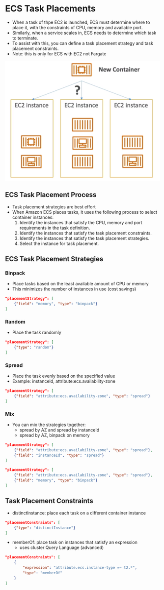# ECS Task Placements

- When a task of thpe EC2 is launched, ECS must determine where to place it, with the constraints of CPU, memory and available port.
- Similarly, when a service scales in, ECS needs to determine which task to terminate.
- To assist with this, you can define a task placement strategy and task placement constraints.
- Note: this is only for ECS with EC2 not Fargate

![](img/2022-04-20-11-03-18.png)

## ECS Task Placement Process

- Task placement strategies are best effort
- When Amazon ECS places tasks, it uses the following process to select container instances:
    1. Identify the instances that satisfy the CPU, memory and port requirements in the task definition.
    2. Identify the instances that satisfy the task placement constraints.
    3. Identify the instances that satisfy the task placement strategies.
    4. Select the instance for task placement.

## ECS Task Placement Strategies

### Binpack

- Place tasks based on the least available amount of CPU or memory
- This minimizes the number of instances in use (cost savings)

```json
"placementStrategy": [
    {"field": "memory", "type": "binpack"}
]
```

### Random

- Place the task randomly

```json
"placementStrategy": [
    {"type": "random"}
]
```

### Spread

- Place the task evenly based on the specified value
- Example: instanceId, attribute:ecs.availability-zone

```json
"placementStrategy": [
    {"field": "attribute:ecs.availability-zone", "type": "spread"}
]
```

### Mix

- You can mix the strategies together:
    - spread by AZ and spread by instanceId
    - spread by AZ, binpack on memory

```json
"placementStrategy": [
    {"field": "attribute:ecs.availability-zone", "type": "spread"},
    {"field": "instanceId", "type": "spread"}
]
```

```json
"placementStrategy": [
    {"field": "attribute:ecs.availability-zone", "type": "spread"},
    {"field": "memory", "type": "binpack"}
]
```

## Task Placement Constraints

- distinctInstance: place each task on a different container instance

```json
"placementConstraints": [
    {"type": "distinctInstance"}
]
```

- memberOf: place task on instances that satisfy an expression
    - uses cluster Query Language (advanced)

```json
"placementConstraints": [
    {
        "expression": "attribute.ecs.instance-type =~ t2.*",
        "type": "memberOf"
    }
]
```